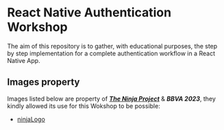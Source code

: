 # React Native Authentication Workshop

The aim of this repository is to gather, with educational purposes, the step by step implementation
for a complete authentication workflow in a React Native App.

## Images property

Images listed below are property of ***[The Ninja Project]*** & ***BBVA 2023***, they kindly allowed its use for this Wokshop to be possible:
* [ninjaLogo]


[The Ninja Project]: https://www.theninjaproject.bbva/
[ninjaLogo]: assets/ninjaLogo.png